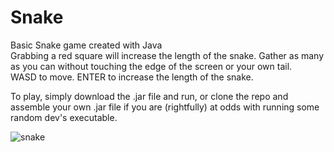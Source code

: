 # Snake  
Basic Snake game created with Java  
Grabbing a red square will increase the length of the snake. Gather as many as you can without touching the edge of the screen or your own tail.  
WASD to move. ENTER to increase the length of the snake.  
  
To play, simply download the .jar file and run, or clone the repo and assemble your own .jar file if you are (rightfully) at odds with running some random dev's executable.  
  
  
![snake](https://user-images.githubusercontent.com/4791901/166867723-6583ea86-bc85-4863-82e8-dbed84ce87a1.png)

